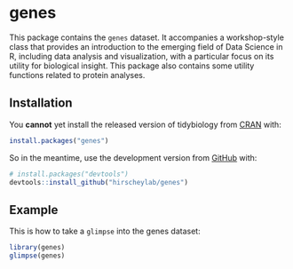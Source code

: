 
# genes

<!-- badges: start -->
<!-- badges: end -->

This package contains the `genes` dataset. It accompanies a workshop-style class that provides an
introduction to the emerging field of Data Science in R, including data
analysis and visualization, with a particular focus on its utility for
biological insight. This package also contains some utility functions related to protein analyses.

## Installation

You **cannot** yet install the released version of tidybiology from
[CRAN](https://CRAN.R-project.org) with:

``` r
install.packages("genes")
```

So in the meantime, use the development version from
[GitHub](https://github.com/) with:

``` r
# install.packages("devtools")
devtools::install_github("hirscheylab/genes")
```


## Example

This is how to take a `glimpse` into the genes dataset:

``` r
library(genes)
glimpse(genes)
```

